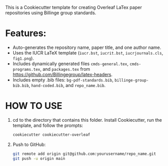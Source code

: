 This is a Cookiecutter template for creating Overleaf LaTex paper repositories using Billinge group standards.

# Features:

- Auto-generates the repository name, paper title, and one author name.
- Uses the IUCR LaTeX template (`iucr.bst`, `iucrit.bst`, `iucrjournals.cls`, `fig1.png`).
- Includes dynamically generated files `cmds-general.tex`, `cmds-programs.tex`, and `packages.tex` from https://github.com/Billingegroup/latex-headers.
- Includes empty .bib files: `bg-pdf-standards.bib`, `billinge-group-bib.bib`, `hand-coded.bib`, and `repo_name.bib`.

# HOW TO USE

1. cd to the directory that contains this folder.
   Install Cookiecutter, run the template, and follow the prompts:

   ```bash
   cookiecutter cookiecutter-overleaf
   ```

2. Push to GitHub:
   ```bash
   git remote add origin git@github.com:yourusername/repo_name.git
   git push -u origin main
   ```
